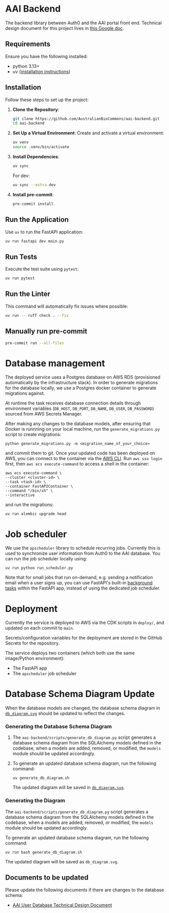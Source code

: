 # AAI Backend

The backend library between Auth0 and the AAI portal front end. Technical design document for this project lives in [this Google doc](https://docs.google.com/document/d/1W3-7Hme08M-b4kwMvcQoUscznVNxtOldxuKYPPRhBFE/edit?tab=t.0).

## Requirements

Ensure you have the following installed:

- python 3.13+
- uv ([installation instructions](https://github.com/astral-sh/uv#installation))

## Installation

Follow these steps to set up the project:

1. **Clone the Repository**:

   ```bash
   git clone https://github.com/AustralianBioCommons/aai-backend.git
   cd aai-backend
   ```

2. **Set Up a Virtual Environment**:
   Create and activate a virtual environment:

   ```bash
   uv venv
   source .venv/bin/activate
   ```

3. **Install Dependencies**:
   ```bash
   uv sync
   ```

   For dev:
   ```bash
   uv sync --extra dev
   ```

4. **Install pre-commit**:
   ```bash
   pre-commit install
   ```

## Run the Application

Use `uv` to run the FastAPI application:

```bash
uv run fastapi dev main.py
```

## Run Tests

Execute the test suite using `pytest`:

```bash
uv run pytest
```
## Run the Linter

This command will automatically fix issues where possible:

```bash
uv run -- ruff check . --fix
```

## Manually run pre-commit
```bash
pre-commit run --all-files
```

# Database management

The deployed service uses a Postgres database on AWS RDS (provisioned automatically by the
infrastructure stack). In order to generate migrations for the database locally,
we use a Postgres docker container to generate migrations against.

At runtime the task receives database connection details through environment variables
(`DB_HOST`, `DB_PORT`, `DB_NAME`, `DB_USER`, `DB_PASSWORD`) sourced from AWS Secrets Manager.

After making any changes to the database models, after ensuring that Docker is runnning on your local machine, 
run the `generate_migrations.py` script to create migrations:

```shell
python generate_migrations.py -m <migration_name_of_your_choice>
```

and commit them to git. Once your updated code has been
deployed on AWS, you can connect to the container via
the [AWS CLI](https://docs.aws.amazon.com/cli/latest/userguide/getting-started-install.html).
Run `aws sso login` first, then `aws ecs execute-command`
to access a shell in the container:

```shell
aws ecs execute-command \
--cluster <cluster-id> \
--task <task-id> \
--container FastAPIContainer \
--command "/bin/sh" \
--interactive
```

and run the migrations:

```shell
uv run alembic upgrade head
```

# Job scheduler

We use the `apscheduler` library to schedule recurring jobs. Currently
this is used to synchronize user information from Auth0 to the AAI
database. You can run the job scheduler locally using:

```shell
uv run python run_scheduler.py
```

Note that for small jobs that run on-demand, e.g. sending a notification email when a user
signs up, you can use FastAPI's built-in [background tasks](https://fastapi.tiangolo.com/tutorial/background-tasks/)
within the FastAPI app, instead of using the dedicated job scheduler.

# Deployment

Currently the service is deployed to AWS via the CDK scripts in `deploy/`,
and updated on each commit to `main`.

Secrets/configuration variables for the deployment are stored in the
GitHub Secrets for the repository.

The service deploys two containers (which both use the same image/Python environment):

* The FastAPI app
* The `apscheduler` job scheduler

# Database Schema Diagram Update
When the database models are changed, the database schema diagram in [`db_diagram.svg`](./db_diagram.svg) should be updated to reflect the changes.

### Generating the Database Schema Diagram

1. The `aai-backend/scripts/generate_db_diagram.py` script generates a database schema diagram from the SQLAlchemy models defined in the codebase, when a models are added, removed, or modified, the `models` module should be updated accordingly.

1. To generate an updated database schema diagram, run the following command:

   ```shell
   uv generate_db_diagram.sh
   ```

   The updated diagram will be saved in [`db_diagram.svg`](./db_diagram.svg).


### Generating the Diagram

The `aai-backend/scripts/generate_db_diagram.py` script generates a database schema diagram from the SQLAlchemy models defined in the codebase, when a models are added, removed, or modified, the `models` module should be updated accordingly.

To generate an updated database schema diagram, run the following command:

```shell
uv run bash generate_db_diagram.sh
```

The updated diagram will be saved as `db_diagram.svg`.

## Documents to be updated
Please update the following documents if there are changes to the database schema:
- [AAI User Database Technical Design Document](https://docs.google.com/document/d/1xECcTqXH9ykXBCEESBSg43SOMncXT6Zayi5FwqvCT4Y/edit?tab=t.0#heading=h.sj9060dgy5fu)
